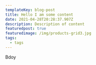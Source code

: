 ```yaml
---
templateKey: blog-post
title: Hello I am some content
date: 2021-04-28T20:28:37.907Z
description: Description of content
featuredpost: true
featuredimage: /img/products-grid3.jpg
tags:
  - tags
---
```

Bdoy